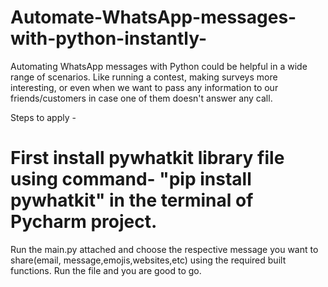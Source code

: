 # Automate-WhatsApp-messages-with-python-instantly-
Automating WhatsApp messages with Python could be helpful in a wide range of scenarios.  Like running a contest, making surveys more interesting, or even when we want to pass any information to our friends/customers in case one of them doesn't answer any call.

Steps to apply - 
# First install pywhatkit library file using command- "pip install pywhatkit" in the terminal of Pycharm project.
Run the main.py attached and choose the respective message you want to share(email, message,emojis,websites,etc) using the required built functions.
Run the file and you are good to go.
